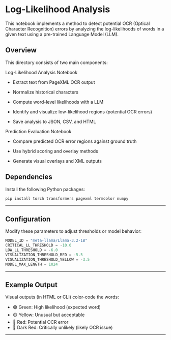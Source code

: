 # Log-Likelihood Analysis 

This notebook implements a method to detect potential OCR (Optical Character Recognition) errors by analyzing the log-likelihoods of words in a given text using a pre-trained Language Model (LLM). 


## Overview
This directory consists of two main components:

Log-Likelihood Analysis Notebook

- Extract text from PageXML OCR output

- Normalize historical characters

- Compute word-level likelihoods with a LLM

- Identify and visualize low-likelihood regions (potential OCR errors)

- Save analysis to JSON, CSV, and HTML

Prediction Evaluation Notebook

- Compare predicted OCR error regions against ground truth

- Use hybrid scoring and overlay methods

- Generate visual overlays and XML outputs


## Dependencies

Install the following Python packages:

```bash
pip install torch transformers pagexml termcolor numpy
```

---

## Configuration

Modify these parameters to adjust thresholds or model behavior:

```python
MODEL_ID = "meta-llama/Llama-3.2-1B"
CRITICAL_LL_THRESHOLD = -10.0
LOW_LL_THRESHOLD = -6.0
VISUALIZATION_THRESHOLD_RED = -5.5
VISUALIZATION_THRESHOLD_YELLOW = -3.5
MODEL_MAX_LENGTH = 1024
```

---

## Example Output

Visual outputs (in HTML or CLI) color-code the words:

* 🟢 Green: High likelihood (expected word)
* 🟡 Yellow: Unusual but acceptable
* 🔴 Red: Potential OCR error
* 🔴 Dark Red: Critically unlikely (likely OCR issue)

---


